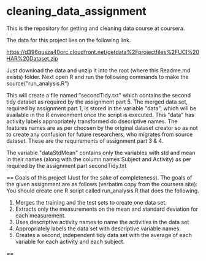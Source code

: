 cleaning_data_assignment
========================

This is the repository for getting and cleaning data course at coursera.

The data for this project lies on the following link. 

https://d396qusza40orc.cloudfront.net/getdata%2Fprojectfiles%2FUCI%20HAR%20Dataset.zip

Just download the data and unzip it into the root (where this Readme.md 
exists) folder. Next open R and run the following commands to make the 
    source("run_analysis.R")

This will create a file named "secondTidy.txt" which contains the second tidy
dataset as required by the assignment part 5. The merged data set, required by
assignment part 1, is stored in the variable "data", which will be available 
in the R environment once the script is executed. This "data" has activity 
labels appropriately transformed do dsecriptive names. The features names are 
as per choosen by the original dataset creator so as not to create any 
confusion for future researchers, who migrates from source dataset. These are
the requirements of assignment part 3 & 4.

The variable "dataStdMean" contains only the variables with std and mean in
their names (along with the column names Subject and Activity) as per required
by the assignment part secondTidy.txt

== Goals of this project (Just for the sake of completeness).
The goals of the given assignment are as follows (verbatim copy from the coursera site):
You should create one R script called run_analysis.R that does the following. 

1) Merges the training and the test sets to create one data set.
2) Extracts only the measurements on the mean and standard deviation for
   each measurement. 
3) Uses descriptive activity names to name the activities in the data set
4) Appropriately labels the data set with descriptive variable names. 
5) Creates a second, independent tidy data set with the average of each
  variable for each activity and each subject. 

==

